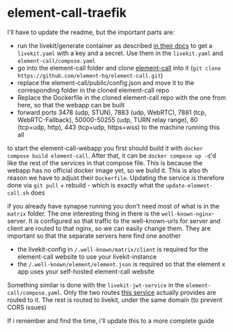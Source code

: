 # element-call-traefik

I'll have to update the readme, but the important parts are:

- run the livekit/generate container as described [in their docs](https://docs.livekit.io/home/self-hosting/vm/) to get a `livekit.yaml` with a key and a secret. Use them in the `livekit.yaml` and `element-call/compose.yaml`
- go into the element-call folder and clone [element-call](https://github.com/element-hq/element-call) into it (`git clone https://github.com/element-hq/element-call.git`)
- replace <your-domain> the element-call/public/config.json and move it to the corresponding folder in the cloned element-call repo
- Replace the Dockerfile in the cloned element-call repo with the one from here, so that the webapp can be built
- forward ports 3478 (udp, STUN), 7883 (udp, WebRTC), 7881 (tcp, WebRTC-Fallback), 50000-50255 (udp, TURN relay range), 80 (tcp+udp, http), 443 (tcp+udp, https+wss) to the machine running this all

to start the element-call-webapp you first should build it with `docker compose build element-call`. After that, it can be `docker compose up -d`'d like the rest of the services in that compose file. This is because the webapp has no official docker image yet, so we build it. This is also th reason we have to adjust their `Dockerfile`.
Updating the service is therefore done via `git pull` + rebuild - which is exactly what the `update-element-call.sh` does

if you already have synapse running you don't need most of what is in the `matrix` folder.
The one interesting thing in there is the `well-known-nginx`-server. It is configured so that traffic to the well-known-urls for server and client are routed to that nginx, so we can easily change them. They are important so that the separate servers here find one another
- the livekit-config in `/.well-known/matrix/client` is required for the element-call website to use your livekit-instance
- the `/.well-known/element/element.json` is required so that the element x app uses your self-hosted element-call website

Something similar is done with the `livekit-jwt-service` in the `element-call/compose.yaml`. Only the two routes [this service](https://github.com/element-hq/lk-jwt-service) actually provides are routed to it. The rest is routed to livekit, under the same domain (to prevent CORS issues)

If i remember and find the time, i'll update this to a more complete guide
